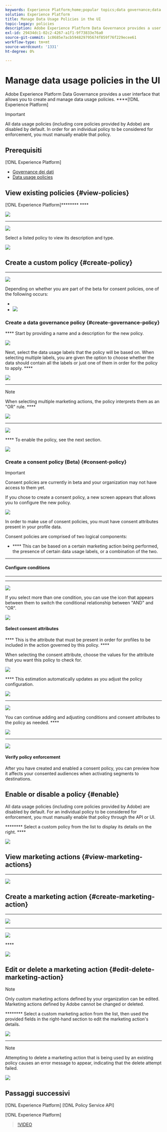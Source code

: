 ```yaml
---
keywords: Experience Platform;home;popular topics;data governance;data usage policy user guide
solution: Experience Platform
title: Manage Data Usage Policies in the UI
topic-legacy: policies
description: Adobe Experience Platform Data Governance provides a user interface that allows you to create and manage data usage policies. This document provides an overview of the actions that you can perform in the Policies workspace in the Experience Platform user interface.
exl-id: 29434dc1-02c2-4267-a1f1-9f73833e76a0
source-git-commit: 1c0685e7acb594829795674f859f76f229ecee61
workflow-type: tm+mt
source-wordcount: '1331'
ht-degree: 0%

---
```


# Manage data usage policies in the UI

Adobe Experience Platform Data Governance provides a user interface that allows you to create and manage data usage policies. ****[!DNL Experience Platform]

>[!IMPORTANT]
>
>All data usage policies (including core policies provided by Adobe) are disabled by default. In order for an individual policy to be considered for enforcement, you must manually enable that policy. [](#enable)

## Prerequisiti

[!DNL Experience Platform]

* [Governance dei dati](../home.md)
* [Data usage policies](./overview.md)

## View existing policies {#view-policies}

[!DNL Experience Platform]******** ****

![](../images/policies/browse-policies.png)

****

![](../images/policies/consent-policy-toggle.png)

Select a listed policy to view its description and type. [](#enable)

![](../images/policies/policy-details.png)

## Create a custom policy {#create-policy}

************

![](../images/policies/create-policy-button.png)

Depending on whether you are part of the beta for consent policies, one of the following occurs:

* [](#create-governance-policy)
* [](#consent-policy)
   ![](../images/policies/choose-policy-type.png)

### Create a data governance policy {#create-governance-policy}

**** Start by providing a name and a description for the new policy.

![](../images/policies/create-policy-description.png)

Next, select the data usage labels that the policy will be based on. When selecting multiple labels, you are given the option to choose whether the data should contain all the labels or just one of them in order for the policy to apply. ****

![](../images/policies/add-labels.png)

**** ****

>[!NOTE]
>
>When selecting multiple marketing actions, the policy interprets them as an &quot;OR&quot; rule. ****

![](../images/policies/add-marketing-actions.png)

**** ****

![](../images/policies/policy-review.png)

**** To enable the policy, see the next section.

![](../images/policies/created-policy.png)

### Create a consent policy (Beta) {#consent-policy}

>[!IMPORTANT]
>
>Consent policies are currently in beta and your organization may not have access to them yet.

If you chose to create a consent policy, a new screen appears that allows you to configure the new policy.

![](../images/policies/consent-policy-dialog.png)

In order to make use of consent policies, you must have consent attributes present in your profile data. [](../../landing/governance-privacy-security/consent/adobe/overview.md)

Consent policies are comprised of two logical components:

* **** This can be based on a certain marketing action being performed, the presence of certain data usage labels, or a combination of the two.
* ****

#### Configure conditions

**** ********

****

![](../images/policies/add-condition.png)

If you select more than one condition, you can use the icon that appears between them to switch the conditional relationship between &quot;AND&quot; and &quot;OR&quot;.

![](../images/policies/and-or-selection.png)

#### Select consent attributes

**** This is the attribute that must be present in order for profiles to be included in the action governed by this policy. ****

When selecting the consent attribute, choose the values for the attribute that you want this policy to check for.

![](../images/policies/select-schema-field.png)

**** This estimation automatically updates as you adjust the policy configuration.

![](../images/policies/audience-preview.png)

****

![](../images/policies/add-result.png)

You can continue adding and adjusting conditions and consent attributes to the policy as needed. ****

![](../images/policies/name-and-save.png)

 ****

![](../images/policies/enable-consent-policy.png)

#### Verify policy enforcement

After you have created and enabled a consent policy, you can preview how it affects your consented audiences when activating segments to destinations. [](../enforcement/auto-enforcement.md#consent-policy-evaluation)

## Enable or disable a policy {#enable}

All data usage policies (including core policies provided by Adobe) are disabled by default. For an individual policy to be considered for enforcement, you must manually enable that policy through the API or UI.

******** Select a custom policy from the list to display its details on the right. ****

![](../images/policies/enable-policy.png)

## View marketing actions {#view-marketing-actions}

********

![](../images/policies/marketing-actions.png)

## Create a marketing action {#create-marketing-action}

************

![](../images/policies/create-marketing-action.png)

**** ****

![](../images/policies/create-marketing-action-details.png)

**** [](#create-policy)

![](../images/policies/created-marketing-action.png)

## Edit or delete a marketing action {#edit-delete-marketing-action}

>[!NOTE]
>
>Only custom marketing actions defined by your organization can be edited. Marketing actions defined by Adobe cannot be changed or deleted.

******** Select a custom marketing action from the list, then used the provided fields in the right-hand section to edit the marketing action&#39;s details.

![](../images/policies/edit-marketing-action.png)

****

>[!NOTE]
>
>Attempting to delete a marketing action that is being used by an existing policy causes an error message to appear, indicating that the delete attempt failed.

![](../images/policies/delete-marketing-action.png)

## Passaggi successivi

[!DNL Experience Platform] [!DNL Policy Service API][](../api/getting-started.md) [](../enforcement/overview.md)

[!DNL Experience Platform]

>[!VIDEO](https://video.tv.adobe.com/v/32977?quality=12&learn=on)
